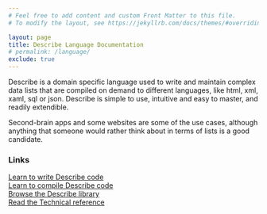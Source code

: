 ```yaml
---
# Feel free to add content and custom Front Matter to this file.
# To modify the layout, see https://jekyllrb.com/docs/themes/#overriding-theme-defaults

layout: page
title: Describe Language Documentation
# permalink: /language/
exclude: true
---
```

Describe is a domain specific language used to write and maintain complex data lists that are compiled on demand to different languages, like html, xml, xaml, sql or json. Describe is simple to use, intuitive and easy to master, and readily extendible.

Second-brain apps and some websites are some of the use cases, although anything that someone would rather think about in terms of lists is a good candidate.


### Links
[Learn to write Describe code](/language/home)<br>
[Learn to compile Describe code](/language/compile)<br>
[Browse the Describe library](https://library.listiary.com/)<br>
[Read the Technical reference](/language/reference/)